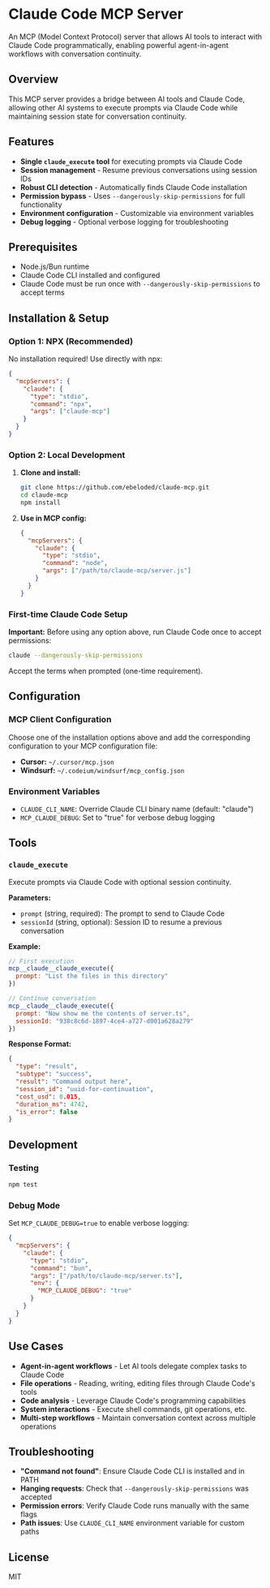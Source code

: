 # Claude Code MCP Server

An MCP (Model Context Protocol) server that allows AI tools to interact with Claude Code programmatically, enabling powerful agent-in-agent workflows with conversation continuity.

## Overview

This MCP server provides a bridge between AI tools and Claude Code, allowing other AI systems to execute prompts via Claude Code while maintaining session state for conversation continuity.

## Features

- **Single `claude_execute` tool** for executing prompts via Claude Code
- **Session management** - Resume previous conversations using session IDs
- **Robust CLI detection** - Automatically finds Claude Code installation
- **Permission bypass** - Uses `--dangerously-skip-permissions` for full functionality
- **Environment configuration** - Customizable via environment variables
- **Debug logging** - Optional verbose logging for troubleshooting

## Prerequisites

- Node.js/Bun runtime
- Claude Code CLI installed and configured
- Claude Code must be run once with `--dangerously-skip-permissions` to accept terms

## Installation & Setup

### Option 1: NPX (Recommended)

No installation required! Use directly with npx:

```json
{
  "mcpServers": {
    "claude": {
      "type": "stdio", 
      "command": "npx",
      "args": ["claude-mcp"]
    }
  }
}
```

### Option 2: Local Development

1. **Clone and install:**
   ```bash
   git clone https://github.com/ebeloded/claude-mcp.git
   cd claude-mcp
   npm install
   ```

2. **Use in MCP config:**
   ```json
   {
     "mcpServers": {
       "claude": {
         "type": "stdio",
         "command": "node",
         "args": ["/path/to/claude-mcp/server.js"]
       }
     }
   }
   ```

### First-time Claude Code Setup

**Important:** Before using any option above, run Claude Code once to accept permissions:

```bash
claude --dangerously-skip-permissions
```

Accept the terms when prompted (one-time requirement).

## Configuration

### MCP Client Configuration

Choose one of the installation options above and add the corresponding configuration to your MCP configuration file:

- **Cursor:** `~/.cursor/mcp.json`
- **Windsurf:** `~/.codeium/windsurf/mcp_config.json`

### Environment Variables

- `CLAUDE_CLI_NAME`: Override Claude CLI binary name (default: "claude")
- `MCP_CLAUDE_DEBUG`: Set to "true" for verbose debug logging

## Tools

### `claude_execute`

Execute prompts via Claude Code with optional session continuity.

**Parameters:**
- `prompt` (string, required): The prompt to send to Claude Code
- `sessionId` (string, optional): Session ID to resume a previous conversation

**Example:**
```javascript
// First execution
mcp__claude__claude_execute({ 
  prompt: "List the files in this directory" 
})

// Continue conversation
mcp__claude__claude_execute({ 
  prompt: "Now show me the contents of server.ts",
  sessionId: "938c8c6d-1897-4ce4-a727-d001a628a279"
})
```

**Response Format:**
```json
{
  "type": "result",
  "subtype": "success", 
  "result": "Command output here",
  "session_id": "uuid-for-continuation",
  "cost_usd": 0.015,
  "duration_ms": 4742,
  "is_error": false
}
```

## Development

### Testing

```bash
npm test
```

### Debug Mode

Set `MCP_CLAUDE_DEBUG=true` to enable verbose logging:

```json
{
  "mcpServers": {
    "claude": {
      "type": "stdio", 
      "command": "bun",
      "args": ["/path/to/claude-mcp/server.ts"],
      "env": {
        "MCP_CLAUDE_DEBUG": "true"
      }
    }
  }
}
```

## Use Cases

- **Agent-in-agent workflows** - Let AI tools delegate complex tasks to Claude Code
- **File operations** - Reading, writing, editing files through Claude Code's tools
- **Code analysis** - Leverage Claude Code's programming capabilities
- **System interactions** - Execute shell commands, git operations, etc.
- **Multi-step workflows** - Maintain conversation context across multiple operations

## Troubleshooting

- **"Command not found"**: Ensure Claude Code CLI is installed and in PATH
- **Hanging requests**: Check that `--dangerously-skip-permissions` was accepted
- **Permission errors**: Verify Claude Code runs manually with the same flags
- **Path issues**: Use `CLAUDE_CLI_NAME` environment variable for custom paths

## License

MIT